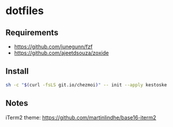 # dotfiles

## Requirements
* https://github.com/junegunn/fzf
* https://github.com/ajeetdsouza/zoxide

## Install
```bash
sh -c "$(curl -fsLS git.io/chezmoi)" -- init --apply kestoske
```
## Notes
iTerm2 theme: https://github.com/martinlindhe/base16-iterm2